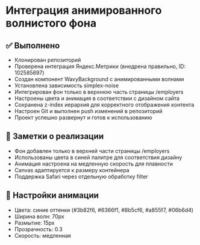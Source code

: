 # Интеграция анимированного волнистого фона

## ✅ Выполнено
- Клонирован репозиторий
- Проверена интеграция Яндекс.Метрики (внедрена правильно, ID: 102585697)
- Создан компонент WavyBackground с анимированными волнами
- Установлена зависимость simplex-noise
- Интегрирован фон только в верхнюю часть страницы /employers
- Настроены цвета и анимация в соответствии с дизайном сайта
- Сохранена z-index иерархия для корректного отображения контента
- Настроен Git и выполнен push изменений в репозиторий
- Проект успешно развернут и готов к использованию

## 📝 Заметки о реализации
- Фон добавлен только в верхней части страницы /employers
- Использованы цвета в синей палитре для соответствия дизайну
- Анимация настроена на медленную скорость для плавности
- Canvas адаптируется к размеру контейнера
- Поддержка Safari через отдельную обработку filter

## 🎨 Настройки анимации
- Цвета: синие оттенки (#3b82f6, #6366f1, #8b5cf6, #a855f7, #06b6d4)
- Ширина волн: 70px
- Размытие: 15px
- Прозрачность: 0.3
- Скорость: медленная
